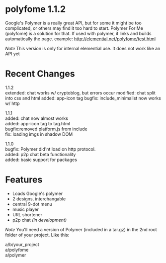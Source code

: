 polyfome 1.1.2
========
Google's Polymer is a really great API, but for some it might be too complicated, or others may find it too hard to start.
Polymer For Me (polyfome) is a solution for that. If used with polymer, it links and builds automatically the page.
example: http://elemential.net/polyfome/test.html

*Note* This version is only for internal elemential use. It does not work like an API yet  

Recent Changes 
=======
1.1.2  
extended: chat works w/ cryptoblog, but errors occur
modified: chat split into css and html
added: app-icon tag
bugfix: include_minimalist now works w/ http

1.1.1  
added: chat now almost works  
added: app-icon tag to tag.html  
bugfix:removed platform.js from include  
fix: loading imgs in shadow DOM  

1.1.0  
bugfix: Polymer did'nt load on http protocol.  
added: p2p chat beta functionality  
added: basic support for packages  


Features
========
+ Loads Google's polymer
+ 2 designs, interchangable
+ central 9-dot menu
+ music player
+ URL shortener
+ p2p chat *(in development)*

*Note* You'll need a version of Polymer (included in a tar.gz) in the 2nd root folder of your project. Like this:

>
a/b/your_project  
a/polyfome  
a/polymer  

